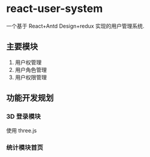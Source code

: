 # react-user-system

一个基于 React+Antd Design+redux 实现的用户管理系统.

## 主要模块

1. 用户权管理
2. 用户角色管理
3. 用户权限管理

## 功能开发规划

### 3D 登录模块

使用 three.js

### 统计模块首页
